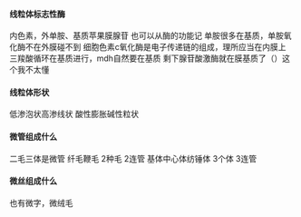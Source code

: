 
#### 线粒体标志性酶
内色素，外单胺、基质苹果膜腺苷
也可以从酶的功能记
单胺很多在基质，单胺氧化酶不在外膜碰不到
细胞色素c氧化酶是电子传递链的组成，理所应当在内膜上
三羧酸循环在基质进行，mdh自然要在基质
剩下腺苷酸激酶就在膜基质了（）这个我不太懂

#### 线粒体形状
低渗泡状高渗线状
酸性膨胀碱性粒状

#### 微管组成什么
二毛三体是微管
纤毛鞭毛 2种毛 2连管
基体中心体纺锤体 3个体 3连管

#### 微丝组成什么
也有微字，微绒毛